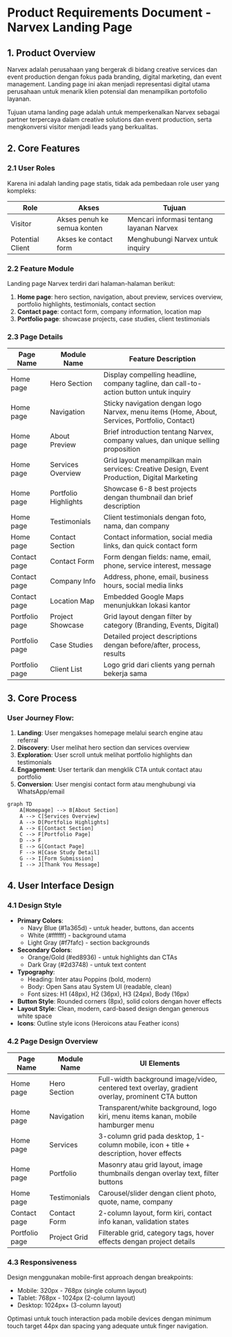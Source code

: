 # Product Requirements Document - Narvex Landing Page

## 1. Product Overview
Narvex adalah perusahaan yang bergerak di bidang creative services dan event production dengan fokus pada branding, digital marketing, dan event management. Landing page ini akan menjadi representasi digital utama perusahaan untuk menarik klien potensial dan menampilkan portofolio layanan.

Tujuan utama landing page adalah untuk memperkenalkan Narvex sebagai partner terpercaya dalam creative solutions dan event production, serta mengkonversi visitor menjadi leads yang berkualitas.

## 2. Core Features

### 2.1 User Roles
Karena ini adalah landing page statis, tidak ada pembedaan role user yang kompleks:

| Role | Akses | Tujuan |
|------|-------|--------|
| Visitor | Akses penuh ke semua konten | Mencari informasi tentang layanan Narvex |
| Potential Client | Akses ke contact form | Menghubungi Narvex untuk inquiry |

### 2.2 Feature Module
Landing page Narvex terdiri dari halaman-halaman berikut:
1. **Home page**: hero section, navigation, about preview, services overview, portfolio highlights, testimonials, contact section
2. **Contact page**: contact form, company information, location map
3. **Portfolio page**: showcase projects, case studies, client testimonials

### 2.3 Page Details

| Page Name | Module Name | Feature Description |
|-----------|-------------|--------------------|
| Home page | Hero Section | Display compelling headline, company tagline, dan call-to-action button untuk inquiry |
| Home page | Navigation | Sticky navigation dengan logo Narvex, menu items (Home, About, Services, Portfolio, Contact) |
| Home page | About Preview | Brief introduction tentang Narvex, company values, dan unique selling proposition |
| Home page | Services Overview | Grid layout menampilkan main services: Creative Design, Event Production, Digital Marketing |
| Home page | Portfolio Highlights | Showcase 6-8 best projects dengan thumbnail dan brief description |
| Home page | Testimonials | Client testimonials dengan foto, nama, dan company |
| Home page | Contact Section | Contact information, social media links, dan quick contact form |
| Contact page | Contact Form | Form dengan fields: name, email, phone, service interest, message |
| Contact page | Company Info | Address, phone, email, business hours, social media links |
| Contact page | Location Map | Embedded Google Maps menunjukkan lokasi kantor |
| Portfolio page | Project Showcase | Grid layout dengan filter by category (Branding, Events, Digital) |
| Portfolio page | Case Studies | Detailed project descriptions dengan before/after, process, results |
| Portfolio page | Client List | Logo grid dari clients yang pernah bekerja sama |

## 3. Core Process

### User Journey Flow:
1. **Landing**: User mengakses homepage melalui search engine atau referral
2. **Discovery**: User melihat hero section dan services overview
3. **Exploration**: User scroll untuk melihat portfolio highlights dan testimonials
4. **Engagement**: User tertarik dan mengklik CTA untuk contact atau portfolio
5. **Conversion**: User mengisi contact form atau menghubungi via WhatsApp/email

```mermaid
graph TD
    A[Homepage] --> B[About Section]
    A --> C[Services Overview]
    A --> D[Portfolio Highlights]
    A --> E[Contact Section]
    C --> F[Portfolio Page]
    D --> F
    E --> G[Contact Page]
    F --> H[Case Study Detail]
    G --> I[Form Submission]
    I --> J[Thank You Message]
```

## 4. User Interface Design

### 4.1 Design Style
- **Primary Colors**: 
  - Navy Blue (#1a365d) - untuk header, buttons, dan accents
  - White (#ffffff) - background utama
  - Light Gray (#f7fafc) - section backgrounds
- **Secondary Colors**:
  - Orange/Gold (#ed8936) - untuk highlights dan CTAs
  - Dark Gray (#2d3748) - untuk text content
- **Typography**: 
  - Heading: Inter atau Poppins (bold, modern)
  - Body: Open Sans atau System UI (readable, clean)
  - Font sizes: H1 (48px), H2 (36px), H3 (24px), Body (16px)
- **Button Style**: Rounded corners (8px), solid colors dengan hover effects
- **Layout Style**: Clean, modern, card-based design dengan generous white space
- **Icons**: Outline style icons (Heroicons atau Feather icons)

### 4.2 Page Design Overview

| Page Name | Module Name | UI Elements |
|-----------|-------------|-------------|
| Home page | Hero Section | Full-width background image/video, centered text overlay, gradient overlay, prominent CTA button |
| Home page | Navigation | Transparent/white background, logo kiri, menu items kanan, mobile hamburger menu |
| Home page | Services | 3-column grid pada desktop, 1-column mobile, icon + title + description, hover effects |
| Home page | Portfolio | Masonry atau grid layout, image thumbnails dengan overlay text, filter buttons |
| Home page | Testimonials | Carousel/slider dengan client photo, quote, name, company |
| Contact page | Contact Form | 2-column layout, form kiri, contact info kanan, validation states |
| Portfolio page | Project Grid | Filterable grid, category tags, hover effects dengan project details |

### 4.3 Responsiveness
Design menggunakan mobile-first approach dengan breakpoints:
- Mobile: 320px - 768px (single column layout)
- Tablet: 768px - 1024px (2-column layout)
- Desktop: 1024px+ (3-column layout)

Optimasi untuk touch interaction pada mobile devices dengan minimum touch target 44px dan spacing yang adequate untuk finger navigation.